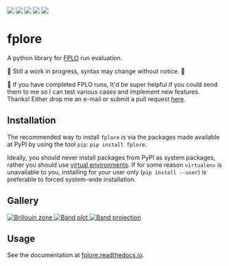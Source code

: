 ![](https://img.shields.io/github/release/mueslo/fplore.svg?style=flat-square)
![](https://img.shields.io/pypi/v/fplore.svg?style=flat-square)
![](https://img.shields.io/travis/mueslo/fplore.svg?style=flat-square)
![](https://img.shields.io/readthedocs/fplore.svg?style=flat-square)
![](https://img.shields.io/github/license/mueslo/fplore.svg?style=flat-square)


# fplore
A python library for [FPLO](https://www.fplo.de/) run evaluation.

:construction: Still a work in progress, syntax may change without notice. :construction:

:raising_hand: If you have completed FPLO runs, It'd be super helpful if you could send them to me so I can test various cases and implement new features. Thanks! Either drop me an e-mail or submit a pull request [here](https://github.com/mueslo/fplore_example_data/).

## Installation

The recommended way to install `fplore` is via the packages made available at PyPI by using the tool `pip`:
 ``pip install fplore``.
 
Ideally, you should never install packages from PyPI as system packages, rather you should use [virtual environments](https://realpython.com/python-virtual-environments-a-primer/). If for some reason `virtualenv` is unavailable to you, installing for your user only (`pip install --user`) is preferable to forced system-wide installation.

## Gallery
[
![Brillouin zone](https://fplore.readthedocs.io/en/latest/_images/sphx_glr_bz_plot_thumb.png)
![Band plot](https://fplore.readthedocs.io/en/latest/_images/sphx_glr_band_plot_thumb.png)
![Band projection](https://fplore.readthedocs.io/en/latest/_images/sphx_glr_project_thumb.png)
](https://fplore.readthedocs.io/en/latest/gallery/)

## Usage

See the documentation at [fplore.readthedocs.io](https://fplore.readthedocs.io/en/latest).


